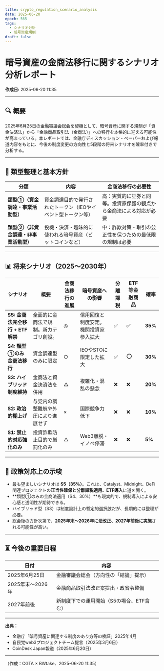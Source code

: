 ```yaml
---
title: crypto_regulation_scenario_analysis
date: 2025-06-20
epoch: 565
tags:
  - シナリオ分析
  - 暗号資産規制
draft: false
---
```

# 暗号資産の金商法移行に関するシナリオ分析レポート

**作成日:** 2025-06-20 11:35

---

## 🔍 概要

2025年6月25日の金融審議会総会を契機として、暗号資産に関する規制が「資金決済法」から「金融商品取引法（金商法）」への移行を本格的に迎える可能性が高まっている。本レポートでは、金融庁ディスカッション・ペーパーおよび報道内容をもとに、今後の制度変更の方向性と5段階の将来シナリオを確率付きで分析する。

---

## 🧩 類型整理と基本方針

| 分類 | 内容 | 金商法移行の必要性 |
|------|------|------------------|
| **類型①（資金調達・事業活動型）** | 資金調達目的で発行されたトークン（IEOやイベント型トークン等） | 高：実質的に証券と同等。投資家保護の観点から金商法による対応が必要 |
| **類型②（非資金調達・非事業活動型）** | 投機・決済・趣味的に使われる暗号資産（ビットコインなど） | 中：詐欺対策・取引の公正性を保つための最低限の規制は必要 |

---

## 📊 将来シナリオ（2025〜2030年）

| シナリオ | 概要 | 金商法移行の進展 | 暗号資産への影響 | 分離課税 | ETF等金融商品 | 確率 |
|----------|------|------------------|------------------|----------|----------------|--------|
| **S5: 金商法完全移行 + ETF解禁** | 全面的に金商法で規制。新カテゴリ創設。 | ◎ | 信用回復と制度安定。機関投資家参入拡大 | ✅ | ✅ | **35%** |
| **S4: 類型①のみ金商法移行** | 資金調達型のみに限定 | ○ | IEOやSTOに限定した拡大 | ✅ | ⭕ | **30%** |
| **S3: ハイブリッド制度維持** | 金商法と資金決済法を併用 | △ | 複雑化・混乱の懸念 | ❌ | ❌ | **20%** |
| **S2: 政治的棚上げ** | 与党内の調整難航や外圧により進展せず | × | 国際競争力低下 | ❌ | ❌ | **10%** |
| **S1: 禁止的対応強化のみ** | 投資詐欺防止目的で厳罰化のみ | △ | Web3離脱・イノベ停滞 | ❌ | ❌ | **5%** |

---

## 🧠 政策対応上の示唆

- 最も望ましいシナリオは **S5（35%）**。これは、Catalyst、Midnight、DeFi関連プロジェクトの**正当性確保と分離課税適用、ETF導入**に道を開く。
- **類型①のみの金商法適用（S4、30%）**も現実的で、規制導入による安心感と透明性が期待できる。
- ハイブリッド型（S3）は制度設計上の暫定的選択肢だが、長期的には整理が必要。
- 総会後の方針次第で、**2025年末〜2026年に法改正、2027年前後に実施**される可能性が高い。

---

## ⏳ 今後の重要日程

| 日付 | 内容 |
|------|------|
| 2025年6月25日 | 金融審議会総会（方向性の「結論」提示） |
| 2025年末〜2026年 | 金融商品取引法改正案提出・政省令整備 |
| 2027年前後 | 新制度下での運用開始（S5の場合、ETF含む） |

---

**出典：**
- 金融庁「暗号資産に関連する制度のあり方等の検証」2025年4月
- 自民党web3プロジェクトチーム提言（2025年3月6日）
- CoinDesk Japan報道（2025年6月20日）

---

（作成：CGTA × BWtake、2025-06-20 11:35）

